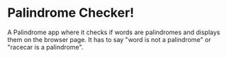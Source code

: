 # Palindrome Checker!

A Palindrome app where it checks if words are palindromes and displays them on the browser page.
It has to say "word is not a palindrome" or "racecar is a palindrome".